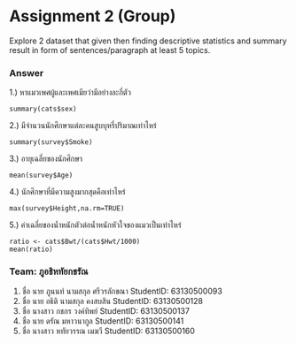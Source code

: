 # Assignment 2 (Group)
Explore 2 dataset that given then finding descriptive statistics and summary result in form of sentences/paragraph at least 5 topics.

### Answer

1.) หาแมวเพศผู้และเพศเมียว่ามีอย่างละกี่ตัว
```{R}
summary(cats$sex)
```

2.) มีจำนวนนักศึกษาแต่ละคนสูบบุหรี่ปริมาณเท่าไหร่
```{R}
summary(survey$Smoke)
```

3.) อายุเฉลี่ยของนักศึกษา
```{R}
mean(survey$Age)
```

4.) นักศึกษาที่มีความสูงมากสุดคือเท่าไหร่
```{R}
max(survey$Height,na.rm=TRUE)
```

5.) ค่าเฉลี่ยของน้ำหนักตัวต่อน้ำหนักหัวใจของแมวเป็นเท่าไหร่
```{R}
ratio <- cats$Bwt/(cats$Hwt/1000)
mean(ratio)
```


### Team: ภูอธิหทัยกชรัณ

1. ชื่อ นาย ภูนนท์ นามสกุล ศรีวรลักขณา    StudentID: 63130500093
2. ชื่อ นาย อธิติ  นามสกุล คงสบสิน    StudentID: 63130500128
3. ชื่อ นางสาว กชกร วงค์ทิพย์     StudentID: 63130500137
4. ชื่อ นาย ดรัณ มหาวนากูล     StudentID: 63130500141
5. ชื่อ นางสาว หทัยวรรณ เมฆวี     StudentID: 63130500160
